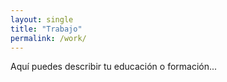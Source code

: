 ```yaml
---
layout: single
title: "Trabajo"
permalink: /work/
---
```


Aquí puedes describir tu educación o formación...
